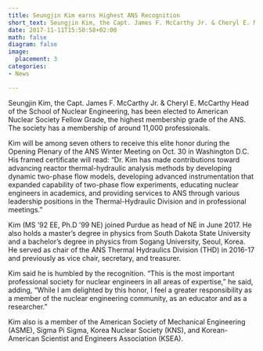 ```yaml
---
title: Seungjin Kim earns Highest ANS Recognition
short_text: Seungjin Kim, the Capt. James F. McCarthy Jr. & Cheryl E. McCarthy Head of the School of Nuclear Engineering, has been elected to American Nuclear Society Fellow Grade, the highest membership grade of the ANS. The society has a membership of around 11,000 professionals.
date: 2017-11-11T15:50:58+02:00
math: false
diagram: false
image:
  placement: 3
categories:
- News

---
```


Seungjin Kim, the Capt. James F. McCarthy Jr. & Cheryl E. McCarthy Head of the School of Nuclear Engineering, has been elected to American Nuclear Society Fellow Grade, the highest membership grade of the ANS. The society has a membership of around 11,000 professionals.

Kim will be among seven others to receive this elite honor during the Opening Plenary of the ANS Winter Meeting on Oct. 30 in Washington D.C. His framed certificate will read: “Dr. Kim has made contributions toward advancing reactor thermal-hydraulic analysis methods by developing dynamic two-phase flow models, developing advanced instrumentation that expanded capability of two-phase flow experiments, educating nuclear engineers in academics, and providing services to ANS through various leadership positions in the Thermal-Hydraulic Division and in professional meetings.”

Kim (MS ’92 EE, Ph.D ’99 NE) joined Purdue as head of NE in June 2017. He also holds a master’s degree in physics from South Dakota State University and a bachelor’s degree in physics from Sogang University, Seoul, Korea. He served as chair of the ANS Thermal Hydraulics Division (THD) in 2016-17 and previously as vice chair, secretary, and treasurer.

Kim said he is humbled by the recognition. “This is the most important professional society for nuclear engineers in all areas of expertise,” he said, adding, “While I am delighted by this honor, I feel a greater responsibility as a member of the nuclear engineering community, as an educator and as a researcher.”

Kim also is a member of the American Society of Mechanical Engineering (ASME), Sigma Pi Sigma, Korea Nuclear Society (KNS), and Korean-American Scientist and Engineers Association (KSEA).
